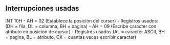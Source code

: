 ## Interrupciones usadas

INT 10H - AH = 02 (Establece la posición del cursor) - Registros usados: (DH = fila, DL = columna, BH = pagina) - AH = 09 (Escribe caracter con atributo en posicion de cursor) - Registros usados (AL = caracter ASCII, BH = pagina, BL = atributo, CX = cuantas veces escribir caracter)

